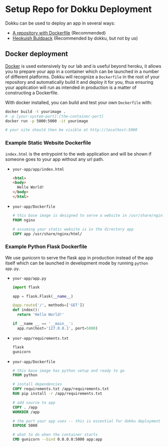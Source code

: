 # Setup Repo for Dokku Deployment

Dokku can be used to deploy an app in several ways:
- [A repository with Dockerfile](https://dokku.com/docs/deployment/builders/dockerfiles/) (Recommended)
- [Heokuish Buldpack](https://dokku.com/docs/deployment/builders/herokuish-buildpacks/) (Recommended by dokku, but not by us)

## Docker deployment

[Docker](https://www.docker.com/) is used extensively by our lab and is useful beyond heroku, it allows you to prepare your app in a container which can be launched in a number of different platforms. Dokku will recognize a `Dockerfile` in the root of your repository and automatically build it and deploy it for you, thus ensuring your application will run as intended in production is a matter of constructing a Dockerfile.

With docker installed, you can build and test your own `Dockerfile` with:
```bash
docker build -t yourimage .
# -p [your-system-port]:[the-container-port]
docker run -p 5000:5000 -it yourimage

# your site should then be visible at http://localhost:5000
```

### Example Static Website Dockerfile

`index.html` is the entrypoint to the web application and will be shown if someone goes to your app without any url path.

- `your-app/app/index.html`
  ```html
  <html>
  <body>
    Hello World!
  </body>
  </html>
  ```
- `your-app/Dockerfile`
  ```Dockerfile
  # this base image is designed to serve a website in /usr/share/nginx/html/
  FROM nginx

  # assuming your static website is in the directory app
  COPY app /usr/share/nginx/html/
  ```

### Example Python Flask Dockerfile

We use gunicorn to serve the flask app in production instead of the app itself which can be launched in development mode by running `python app.py`.

- `your-app/app.py`
  ```python
  import flask

  app = flask.Flask(__name__)

  @app.route('/', methods=['GET'])
  def index():
    return 'Hello World!'

  if __name __ == '__main__':
    app.run(host='127.0.0.1', port=5000)
  ```
- `your-app/requirements.txt`
  ```txt
  flask
  gunicorn
  ```
- `your-app/Dockerfile`
  ```Dockerfile
  # this base image has python setup and ready to go
  FROM python

  # install dependencies
  COPY requirements.txt /app/requirements.txt
  RUN pip install -r /app/requirements.txt

  # add source to app
  COPY . /app
  WORKDIR /app

  # the port your app uses -- this is essential for dokku deployment
  EXPOSE 5000

  # what to do when the container starts
  CMD gunicorn --bind 0.0.0.0:5000 app:app
  ```
